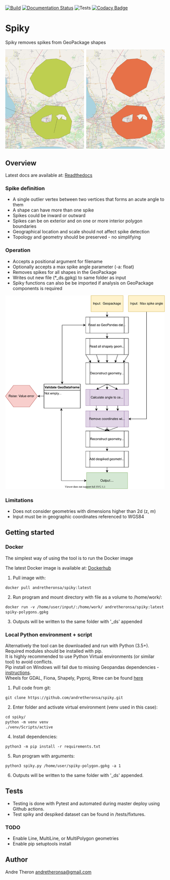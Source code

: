 [![Build](https://images.microbadger.com/badges/version/andretheronsa/spiky.svg)](https://microbadger.com/images/andretheronsa/spiky)
[![Documentation Status](https://readthedocs.org/projects/spiky/badge/?version=latest)](https://spiky.readthedocs.io/en/latest/?badge=latest)
![Tests](https://github.com/andretheronsa/spiky/workflows/Python%20package/badge.svg)
[![Codacy Badge](https://api.codacy.com/project/badge/Grade/689f88a473764cd888550434c908644a)](https://app.codacy.com/manual/andretheronsa/spiky?utm_source=github.com&utm_medium=referral&utm_content=andretheronsa/spiky&utm_campaign=Badge_Grade_Dashboard)

# Spiky

Spiky removes spikes from GeoPackage shapes

![Despike example](example_despike.png "Despike example")

## Overview

Latest docs are available at: [Readthedocs](https://spiky.readthedocs.io/en/latest/?)

### Spike definition
* A single outlier vertex between two vertices that forms an acute angle to them  
* A shape can have more than one spike  
* Spikes could be inward or outward  
* Spikes can be on exterior and on one or more interior polygon boundaries  
* Geographical location and scale should not affect spike detection  
* Topology and geometry should be preserved - no simplifying  

### Operation
* Accepts a positional argument for filename  
* Optionally accepts a max spike angle parameter (-a: float)  
* Removes spikes for all shapes in the GeoPackage  
* Writes out new file (*_ds.gpkg) to same folder as input  
* Spiky functions can also be be imported if analysis on GeoPackage components is required 

![Spiky diagram](spiky-diagram.svg "Spiky diagram")

### Limitations
* Does not consider geometries with dimensions higher than 2d (z, m)  
* Input must be in geographic coordinates referenced to WGS84  

## Getting started

### Docker

The simplest way of using the tool is to run the Docker image

The latest Docker image is available at: [Dockerhub](https://hub.docker.com/repository/docker/andretheronsa/spiky)

1. Pull image with:  
```shell
docker pull andretheronsa/spiky:latest
```
2. Run program and mount directory with file as a volume to /home/work/:  
```shell
docker run -v /home/user/input/:/home/work/ andretheronsa/spiky:latest spiky-polygons.gpkg
```
3. Outputs will be written to the same folder with '_ds' appended  

### Local Python environment + script

Alternatively the tool can be downloaded and run with Python (3.5+).  
Required modules should be installed with pip.  
It is highly recommended to use Python Virtual environments (or similar tool) to avoid conflicts.  
Pip install on Windows will fail due to missing Geopandas dependencies - [instructions](https://geopandas.org/install.html).  
Wheels for GDAL, Fiona, Shapely, Pyproj, Rtree can be found [here](https://www.lfd.uci.edu/~gohlke/pythonlibs/)

1. Pull code from git:  
```shell
git clone https://github.com/andretheronsa/spiky.git
```
2. Enter folder and activate virtual environment (venv used in this case):  
```shell
cd spiky/
python -m venv venv
./venv/Scripts/active

```
4. Install dependencies:  
```shell
python3 -m pip install -r requirements.txt
```
5. Run program with arguments:  
```shell
python3 spiky.py /home/user/spiky-polygon.gpkg -a 1
```
6. Outputs will be written to the same folder with '_ds' appended.  

## Tests

* Testing is done with Pytest and automated during master deploy using Github actions.  
* Test spiky and despiked dataset can be found in /tests/fixtures.  

### TODO

* Enable Line, MultiLine, or MultiPolygon geometries  
* Enable pip setuptools install  

## Author

Andre Theron
andretheronsa@gmail.com
